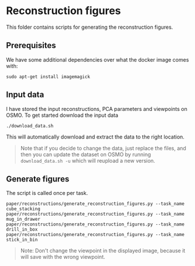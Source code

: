 # Reconstruction figures

This folder contains scripts for generating the reconstruction figures.

## Prerequisites

We have some additional dependencies over what the docker image comes with:

```
sudo apt-get install imagemagick
```

## Input data

I have stored the input reconstructions, PCA parameters and viewpoints on OSMO. To get started download the input data

```
./download_data.sh
```

This will automatically download and extract the data to the right location.

> Note that if you decide to change the data, just replace the files, and then you can update the dataset on OSMO by running `download_data.sh -u` which will reupload a new version.

## Generate figures

The script is called once per task.

```
paper/reconstructions/generate_reconstruction_figures.py --task_name cube_stacking
paper/reconstructions/generate_reconstruction_figures.py --task_name mug_in_drawer
paper/reconstructions/generate_reconstruction_figures.py --task_name drill_in_box
paper/reconstructions/generate_reconstruction_figures.py --task_name stick_in_bin
```

> Note: Don't change the viewpoint in the displayed image, because it will save with the wrong viewpoint.
